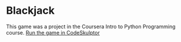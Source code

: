 # Blackjack
This game was a project in the Coursera Intro to Python Programming course.
[Run the game in CodeSkulptor](http://www.codeskulptor.org/#user40_oTLQ8cVhFoSXKP0.py)
